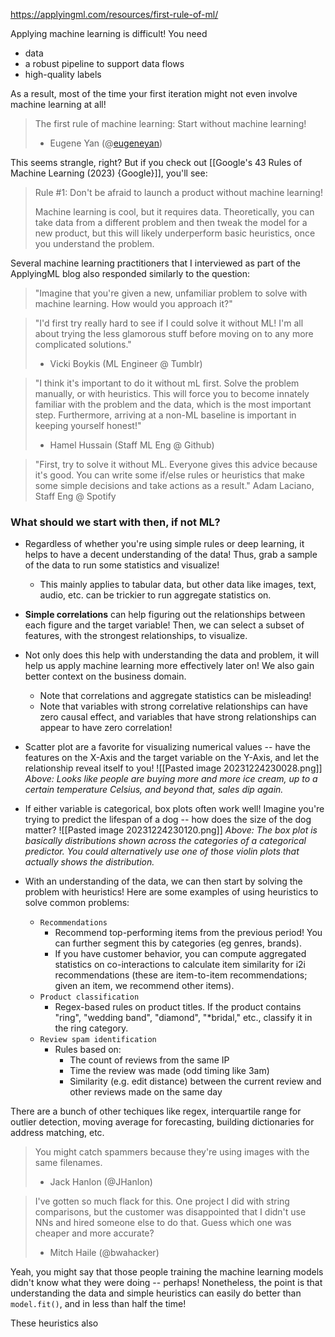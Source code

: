 https://applyingml.com/resources/first-rule-of-ml/

Applying machine learning is difficult! You need
- data
- a robust pipeline to support data flows
- high-quality labels

As a result, most of the time your first iteration might not even involve machine learning at all!

> The first rule of machine learning: Start without machine learning!
> 
> - Eugene Yan (@[eugeneyan](https://twitter.com/eugeneyan?lang=en))

This seems strangle, right?
But if you check out [[Google's 43 Rules of Machine Learning (2023) {Google}]], you'll see:

> Rule #1: Don't be afraid to launch a product without machine learning!
> 
> Machine learning is cool, but it requires data. Theoretically, you can take data from a different problem and then tweak the model for a new product, but this will likely underperform basic heuristics, once you understand the problem.

Several machine learning practitioners that I interviewed as part of the ApplyingML blog also responded similarly to the question:
> "Imagine that you're given a new, unfamiliar problem to solve with machine learning. How would you approach it?"

> "I'd first try really hard to see if I could solve it without ML! I'm all about trying the less glamorous stuff before moving on to any more complicated solutions."
> - Vicki Boykis (ML Engineer @ Tumblr)

> "I think it's important to do it without mL first. Solve the problem manually, or with heuristics. This will force you to become innately familiar with the problem and the data, which is the most important step. Furthermore, arriving at a non-ML baseline is important in keeping yourself honest!"
> - Hamel Hussain (Staff ML Eng @ Github)

> "First, try to solve it without ML. Everyone gives this advice because it's good. You can write some if/else rules or heuristics that make some simple decisions and take actions as a result."
> Adam Laciano, Staff Eng @ Spotify


### What should we start with then, if not ML?
- Regardless of whether you're using simple rules or deep learning, it helps to have a decent understanding of the data! Thus, grab a sample of the data to run some statistics and visualize! 
	- This mainly applies to tabular data, but other data like images, text, audio, etc. can be trickier to run aggregate statistics on.
- **Simple correlations** can help figuring out the relationships between each figure and the target variable! Then, we can select a subset of features, with the strongest relationships, to visualize.
- Not only does this help with understanding the data and problem, it will help us apply machine learning more effectively later on! We also gain better context on the business domain.
	- Note that correlations and aggregate statistics can be misleading! 
	- Note that variables with strong correlative relationships can have zero causal effect, and variables that have strong relationships can appear to have zero correlation!

- Scatter plot are a favorite for visualizing numerical values -- have the features on the X-Axis and the target variable on the Y-Axis, and let the relationship reveal itself to you!
![[Pasted image 20231224230028.png]]
*Above: Looks like people are buying more and more ice cream, up to a certain temperature Celsius, and beyond that, sales dip again.*

- If either variable is categorical, box plots often work well! Imagine you're trying to predict the lifespan of a dog -- how does the size of the dog matter?
![[Pasted image 20231224230120.png]]
*Above: The box plot is basically distributions shown across the categories of a categorical predictor. You could alternatively use one of those violin plots that actually shows the distribution.*


- With an understanding of the data, we can then start by solving the problem with heuristics! Here are some examples of using heuristics to solve common problems:
	- `Recommendations`
		- Recommend top-performing items from the previous period! You can further segment this by categories (eg genres, brands). 
		- If you have customer behavior, you can compute aggregated statistics on co-interactions to calculate item similarity for i2i recommendations (these are item-to-item recommendations; given an item, we recommend other items).
	- `Product classification`
		- Regex-based rules on product titles. If the product contains "ring", "wedding band", "diamond", "\*bridal," etc., classify it in the ring category.
	- `Review spam identification`
		- Rules based on:
			- The count of reviews from the same IP
			- Time the review was made (odd timing like 3am)
			- Similarity (e.g. edit distance) between the current review and other reviews made on the same day

There are a bunch of other techiques like regex, interquartile range for outlier detection, moving average for forecasting, building dictionaries for address matching, etc.

> You might catch spammers because they're using images with the same filenames.
> - Jack Hanlon (@JHanlon)

>I've gotten so much flack for this. One project I did with string comparisons, but the customer was disappointed that I didn't use NNs and hired someone else to do that. Guess which one was cheaper and more accurate?
>- Mitch Haile (@bwahacker)
 
Yeah, you might say that those people training the machine learning models didn't know what they were doing -- perhaps! Nonetheless, the point is that understanding the data and simple heuristics can easily do better than `model.fit()`, and in less than half the time!

These heuristics also 
























